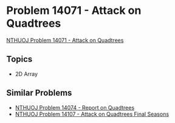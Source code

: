 # Problem 14071 - Attack on Quadtrees
[NTHUOJ Problem 14071 - Attack on Quadtrees](https://acm.cs.nthu.edu.tw/problem/14071/)

## Topics
- 2D Array

## Similar Problems
- [NTHUOJ Problem 14074 - Report on Quadtrees](https://acm.cs.nthu.edu.tw/problem/14074/)
- [NTHUOJ Problem 14107 - Attack on Quadtrees Final Seasons](https://acm.cs.nthu.edu.tw/problem/14107/)